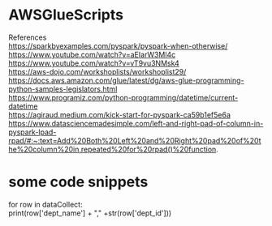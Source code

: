 # AWSGlueScripts

References <br />
https://sparkbyexamples.com/pyspark/pyspark-when-otherwise/ <br />
https://www.youtube.com/watch?v=aEIarW3Ml4c <br />
https://www.youtube.com/watch?v=vT9vu3NMsk4 <br />
https://aws-dojo.com/workshoplists/workshoplist29/ <br />
https://docs.aws.amazon.com/glue/latest/dg/aws-glue-programming-python-samples-legislators.html <br />
https://www.programiz.com/python-programming/datetime/current-datetime <br />
https://agiraud.medium.com/kick-start-for-pyspark-ca59b1ef5e6a <br />
https://www.datasciencemadesimple.com/left-and-right-pad-of-column-in-pyspark-lpad-rpad/#:~:text=Add%20Both%20Left%20and%20Right%20pad%20of%20the%20column%20in,repeated%20for%20rpad()%20function. <br />


# some code snippets 
for row in dataCollect:   <br />
    print(row['dept_name'] + "," +str(row['dept_id']))  <br />

